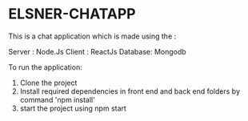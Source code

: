 # ELSNER-CHATAPP
This is a chat application which is made using the :

Server : Node.Js
Client : ReactJs
Database: Mongodb

To run the application:
1. Clone the project 
2. Install required dependencies in front end and back end folders by command 'npm install'
3. start the project using npm start
